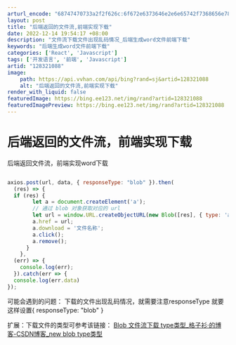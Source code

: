 ```yaml
---
arturl_encode: "68747470733a2f2f626c:6f672e6373646e2e6e65742f7368656e7869616e673132332f:61727469636c652f64657461696c732f313238333231303838"
layout: post
title: "后端返回的文件流,前端实现下载"
date: 2022-12-14 19:54:17 +08:00
description: "文件流下载文件出现乱码情况_后端生成word文件前端下载"
keywords: "后端生成word文件前端下载"
categories: ['React', 'Javascript']
tags: ['开发语言', '前端', 'Javascript']
artid: "128321088"
image:
    path: https://api.vvhan.com/api/bing?rand=sj&artid=128321088
    alt: "后端返回的文件流,前端实现下载"
render_with_liquid: false
featuredImage: https://bing.ee123.net/img/rand?artid=128321088
featuredImagePreview: https://bing.ee123.net/img/rand?artid=128321088
---
```


# 后端返回的文件流，前端实现下载

后端返回文件流，前端实现word下载

```javascript

axios.post(url, data, { responseType: "blob" }).then(
  (res) => {
  if (res) {
        let a = document.createElement('a');
        // 通过 blob 对象获取对应的 url
        let url = window.URL.createObjectURL(new Blob([res], { type: 'application/msword;charset=utf-8' }));
        a.href = url;
        a.download = '文件名称';
        a.click();
        a.remove();
      }
    },
  (err) => {
    console.log(err);
  }).catch(err => {
  console.log(err.data)
});
```

可能会遇到的问题： 下载的文件出现乱码情况，就需要注意responseType 就要这样设置{ responseType: "blob" }

扩展：下载文件的类型可参考该链接：
[Blob 文件流下载 type类型\_格子衫·的博客-CSDN博客\_new blob type类型](https://blog.csdn.net/weixin_43550766/article/details/121991772 "Blob 文件流下载 type类型_格子衫·的博客-CSDN博客_new blob type类型")